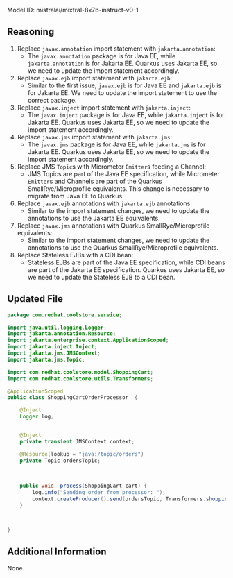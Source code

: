 Model ID: mistralai/mixtral-8x7b-instruct-v0-1

## Reasoning

1. Replace `javax.annotation` import statement with `jakarta.annotation`:
   - The `javax.annotation` package is for Java EE, while `jakarta.annotation` is for Jakarta EE. Quarkus uses Jakarta EE, so we need to update the import statement accordingly.
2. Replace `javax.ejb` import statement with `jakarta.ejb`:
   - Similar to the first issue, `javax.ejb` is for Java EE and `jakarta.ejb` is for Jakarta EE. We need to update the import statement to use the correct package.
3. Replace `javax.inject` import statement with `jakarta.inject`:
   - The `javax.inject` package is for Java EE, while `jakarta.inject` is for Jakarta EE. Quarkus uses Jakarta EE, so we need to update the import statement accordingly.
4. Replace `javax.jms` import statement with `jakarta.jms`:
   - The `javax.jms` package is for Java EE, while `jakarta.jms` is for Jakarta EE. Quarkus uses Jakarta EE, so we need to update the import statement accordingly.
5. Replace JMS `Topic`s with Micrometer `Emitter`s feeding a Channel:
   - JMS Topics are part of the Java EE specification, while Micrometer `Emitter`s and Channels are part of the Quarkus SmallRye/Microprofile equivalents. This change is necessary to migrate from Java EE to Quarkus.
6. Replace `javax.ejb` annotations with `jakarta.ejb` annotations:
   - Similar to the import statement changes, we need to update the annotations to use the Jakarta EE equivalents.
7. Replace `javax.jms` annotations with Quarkus SmallRye/Microprofile equivalents:
   - Similar to the import statement changes, we need to update the annotations to use the Quarkus SmallRye/Microprofile equivalents.
8. Replace Stateless EJBs with a CDI bean:
   - Stateless EJBs are part of the Java EE specification, while CDI beans are part of the Jakarta EE specification. Quarkus uses Jakarta EE, so we need to update the Stateless EJB to a CDI bean.

## Updated File

```java
package com.redhat.coolstore.service;

import java.util.logging.Logger;
import jakarta.annotation.Resource;
import jakarta.enterprise.context.ApplicationScoped;
import jakarta.inject.Inject;
import jakarta.jms.JMSContext;
import jakarta.jms.Topic;

import com.redhat.coolstore.model.ShoppingCart;
import com.redhat.coolstore.utils.Transformers;

@ApplicationScoped
public class ShoppingCartOrderProcessor  {

    @Inject
    Logger log;


    @Inject
    private transient JMSContext context;

    @Resource(lookup = "java:/topic/orders")
    private Topic ordersTopic;

    
  
    public void  process(ShoppingCart cart) {
        log.info("Sending order from processor: ");
        context.createProducer().send(ordersTopic, Transformers.shoppingCartToJson(cart));
    }



}
```

## Additional Information

None.